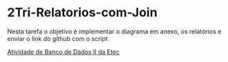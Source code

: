 # 2Tri-Relatorios-com-Join
Nesta tarefa o objetivo é implementar o diagrama em anexo, os relatórios e enviar o link do github com o script

<a href="img/photo.jpg">

Atividade de Banco de Dados II da Etec
